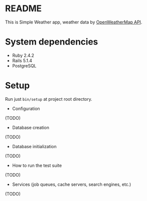 # README

This is Simple Weather app, weather data by [OpenWeatherMap API](http://openweathermap.org/).

# System dependencies

* Ruby 2.4.2
* Rails 5.1.4
* PostgreSQL

# Setup

Run just `bin/setup` at project root directory.

* Configuration

(TODO)

* Database creation

(TODO)

* Database initialization

(TODO)

* How to run the test suite

(TODO)

* Services (job queues, cache servers, search engines, etc.)

(TODO)

